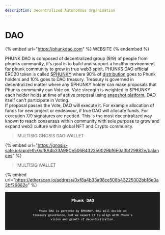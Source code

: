 ```yaml
---
description: Decentralized Autonomous Organisation
---
```


# DAO

{% embed url="https://phunkdao.com" %}
WEBSITE
{% endembed %}

PHUNK DAO is composed of decentralized group (9/9) of people from phunks community, it's goal is to build and support a healthy environment for phunk community to grow in true web3 spirit. PHUNKS DAO official ERC20 token is called [$PHUNKY](phunky.md) where 90% of [distribution](phunky.md) goes to Phunk holders and 10% goes to DAO treasury. Treasury is governed in decentralized matter where any $PHUNKY holder can make proposals that Phunks community can Vote on. Vote strength is weighted in $PHUNKY each holder holds at time of active proposal using [snapshot platform](https://snapshot.org/#/), DAO itself can't participate in Voting. \
If proposal passes the Vote, DAO will execute it. For example allocation of funds for new project or endeavour, if true DAO will allocate funds. For execution 7/9 signatures are needed. This is the most decentralized way known to reach consensus within community with sole purpose to grow and expand web3 culture within global NFT and Crypto community.

> MULTISIG GNOSIS DAO WALLET

{% embed url="https://gnosis-safe.io/app/eth:0xf8A4b33A98Ce506B43225002Bb16E0a3bf29882e/balances" %}

> MULTISIG WALLET

{% embed url="https://etherscan.io/address/0xf8a4b33a98ce506b43225002bb16e0a3bf29882e" %}

![](<../../.gitbook/assets/Screen Shot 2022-03-17 at 18.07.13.png>)

